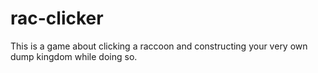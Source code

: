 # rac-clicker
This is a game about clicking a raccoon and constructing your very own dump kingdom while doing so.
